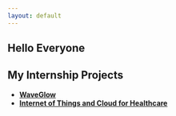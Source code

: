 ```yaml
---
layout: default
---
```


## Hello Everyone

## My Internship Projects
* [**WaveGlow**](/Projects/WaveGlow.md)
* [**Internet of Things and Cloud for Healthcare**](/Projects/Mapping.md)

